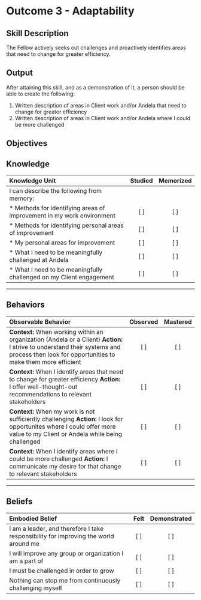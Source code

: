 # Outcome 3 - Adaptability

**Skill Description**
----------
The Fellow actively seeks out challenges and proactively identifies areas that need to change for greater efficiency. 


**Output**
----------
After attaining this skill, and as a demonstration of it, a person should be able to create the following:

1. Written description of areas in Client work and/or Andela that need to change for greater efficiency
2. Written description of areas in Client work and/or Andela where I could be more challenged


**Objectives**
----------
## **Knowledge**


| Knowledge Unit   |      Studied      | Memorized |
|:-------------|:------------------:|:--------:|
| I can describe the following from memory: | | |
| * Methods for identifying areas of improvement in my work environment | [ ] | [ ]  |
| * Methods for identifying personal areas of improvement | [ ] | [ ] |
| * My personal areas for improvement | [ ] | [ ] |
| * What I need to be meaningfully challenged at Andela | [ ] | [ ] |
| * What I need to be meaningfully challenged on my Client engagement | [ ] | [ ] |

----------


## **Behaviors**

| Observable Behavior   |      Observed      | Mastered |
|:-------------|:------------------:|:--------:|
| **Context:** When working within an organization (Andela or a Client) **Action:** I strive to understand their systems and process then look for opportunities to make them more efficient | [ ] | [ ]  |
| **Context:** When I identify areas that need to change for greater efficiency **Action:** I offer well-thought-out recommendations to relevant stakeholders | [ ] | [ ]  |
| **Context:** When my work is not sufficiently challenging **Action:** I look for opportunites where I could offer more value to my Client or Andela while being challenged | [ ] | [ ]  |
| **Context:** When I identify areas where I could be more challenged **Action:** I communicate my desire for that change to relevant stakeholders | [ ] | [ ]  |


----------


## **Beliefs**


| Embodied Belief   |      Felt      | Demonstrated |
|:-------------|:------------------:|:--------:|
| I am a leader, and therefore I take responsibility for improving the world around me | [ ] | [ ] |
| I will improve any group or organization I am a part of | [ ] | [ ] | 
| I must be challenged in order to grow | [ ] | [ ] |
| Nothing can stop me from continuously challenging myself | [ ] | [ ] |
